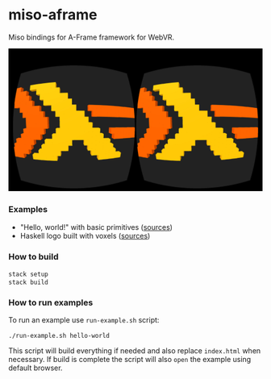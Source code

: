 # miso-aframe

Miso bindings for A-Frame framework for WebVR.

![Haskell logo in VR mode](images/haskell-logo-voxels-vr.jpg)

### Examples

- "Hello, world!" with basic primitives ([sources](examples/hello-world))
- Haskell logo built with voxels ([sources](examples/haskell-logo-voxels))

### How to build

```
stack setup
stack build
```

### How to run examples

To run an example use `run-example.sh` script:

```
./run-example.sh hello-world
```

This script will build everything if needed and also replace `index.html` when necessary.
If build is complete the script will also `open` the example using default browser.
